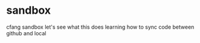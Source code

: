 # sandbox
cfang sandbox
let's see what this does
learning how to sync code between github and local
